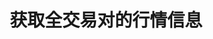 ---
title: 获取全交易对的行情信息
position_number: 7
type: get
description: /future/market/v1/public/q/tickers
parameters:
content_markdown: 注：**此方法不需要签名**
left_code_blocks:
    -
        code_block: "public void getKLine() {\r\n\tString text = HttpUtil.get(URL + \"/data/api/future/market/v1/getKLine?market=btc_usdt&type=1min&since=0\");\r\n\tSystem.out.println(text);\r\n}"
        title: Java
        language: java
right_code_blocks:
    - code_block: |-
        {
          "error": {
            "code": "",
            "msg": ""
          },
          "msgInfo": "",
          "result": [
            {
              "a": "", //24小时成交量
              "c": "", //最新价
              "h": "", //24小时最高价
              "l": "", //24小时最低价
              "o": "", //24小时前第一笔成交价
              "r": "", //24小时涨跌幅
              "s": "", //交易对
              "t": 0, //时间
              "v": "" //24小时成交额
            }
          ],
          "returnCode": 0
        }
      title: Response
      language: json
---